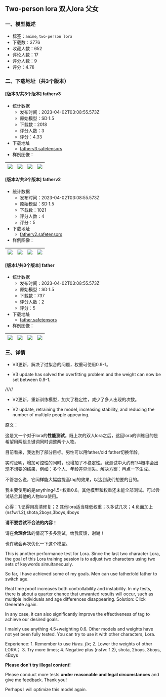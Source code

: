 ## Two-person lora 双人lora 父女
### 一、模型概述

- 标签：`anime`, `two-person lora`
- 下载数：3776
- 收藏人数：652
- 评论人数：17
- 评分人数：9
- 评分：4.78

### 二、下载地址（共3个版本）

#### [版本3/共3个版本] fatherv3

- 统计数据
  - 发布时间：2023-04-02T03:08:55.573Z
  - 原始模型：SD 1.5
  - 下载数：2018
  - 评分人数：3
  - 评分：4.33
- 下载地址
  - [fatherv3.safetensors](https://civitai.com/api/download/models/33497)
- 样例图像：

| <img src="https://image.civitai.com/xG1nkqKTMzGDvpLrqFT7WA/e01fafb9-6028-4535-adab-86b19bcd0400/width=450/381996.jpeg" /> | <img src="https://image.civitai.com/xG1nkqKTMzGDvpLrqFT7WA/e22f6f76-eae8-46d7-1e54-f7e880d87500/width=450/381986.jpeg" /> | <img src="https://image.civitai.com/xG1nkqKTMzGDvpLrqFT7WA/4cb8dba4-c94c-40a6-f181-5471586c4d00/width=450/381985.jpeg" /> | <img src="https://image.civitai.com/xG1nkqKTMzGDvpLrqFT7WA/ad8a0474-1f10-4532-864a-e6cb5ef83400/width=450/381995.jpeg" /> |
| ---- | ---- | ---- | ---- |

#### [版本2/共3个版本] fatherv2

- 统计数据
  - 发布时间：2023-04-02T03:08:55.573Z
  - 原始模型：SD 1.5
  - 下载数：1021
  - 评分人数：4
  - 评分：5
- 下载地址
  - [fatherv2.safetensors](https://civitai.com/api/download/models/27294)
- 样例图像：

| <img src="https://image.civitai.com/xG1nkqKTMzGDvpLrqFT7WA/f18daaff-06f6-4817-80f3-21cf7f82c500/width=450/300493.jpeg" /> | <img src="https://image.civitai.com/xG1nkqKTMzGDvpLrqFT7WA/9107064b-8307-4484-753b-8d9bcba6db00/width=450/300775.jpeg" /> | <img src="https://image.civitai.com/xG1nkqKTMzGDvpLrqFT7WA/42bd4a90-a7c9-4220-fbe2-8895d2a62600/width=450/300876.jpeg" /> | <img src="https://image.civitai.com/xG1nkqKTMzGDvpLrqFT7WA/ff05646e-95d8-48e3-65dd-cda6f5d8cd00/width=450/300875.jpeg" /> |
| ---- | ---- | ---- | ---- |

#### [版本1/共3个版本] father

- 统计数据
  - 发布时间：2023-04-02T03:08:55.573Z
  - 原始模型：SD 1.5
  - 下载数：737
  - 评分人数：2
  - 评分：5
- 下载地址
  - [father.safetensors](https://civitai.com/api/download/models/26277)
- 样例图像：

| <img src="https://image.civitai.com/xG1nkqKTMzGDvpLrqFT7WA/2deda3af-adae-4db2-2898-1a52dcdace00/width=450/289194.jpeg" /> | <img src="https://image.civitai.com/xG1nkqKTMzGDvpLrqFT7WA/631a1c2e-853b-402d-e22e-e41d8fe9a900/width=450/289193.jpeg" /> | <img src="https://image.civitai.com/xG1nkqKTMzGDvpLrqFT7WA/9ad1f548-4d15-472d-088a-64a995210800/width=450/289191.jpeg" /> | <img src="https://image.civitai.com/xG1nkqKTMzGDvpLrqFT7WA/332abb9d-df79-420a-7b51-45688d26d300/width=450/289321.jpeg" /> |
| ---- | ---- | ---- | ---- |


### 三、详情
<ul><li><p>V3更新，解决了过拟合的问题，权重可使用0.9-1。</p></li><li><p>V3 update has solved the overfitting problem and the weight can now be set between 0.9-1.</p></li></ul><p>/////</p><ul><li><p>V2更新，重新训练模型，加大了稳定性，减少了多人出现的次数。</p></li><li><p>V2 update, retraining the model, increasing stability, and reducing the number of multiple people appearing.</p></li></ul><p>原文：</p><p>这是又一个对于lora的<strong>性能测试</strong>。既上次的双人lora之后，这回lora的训练目的是希望用两组关键词同时调整两个人物。</p><p>目前看来，我达到了部分目标。男性可以用father/old father切换年龄。</p><p>实时证明，增加可控性的同时，也增加了不稳定性。我测试中大约有1/4概率会出现不想要的结果，例如：多个人、年龄差异消失。解决方案：再点一下生成。</p><p>不管怎么说，它同样能大幅度提高tag的效果，以达到我们想要的目的。</p><p>我主要使用的是anything4.5+权重0.6。其他模型和权重还未能全部测试。可以尝试结合其他的人物lora使用。</p><p>心得：1.记得用高清修复；2.其他lora适当降低权重；3.多试几次；4.负面加上(nsfw:1.2),shota,2boys,3boys,4boys</p><p><strong>请不要尝试不合法的内容！</strong></p><p>请在<strong>合理合法</strong>的情况下多多测试，给我反馈，谢谢！</p><p>也许我会再次优化一下这个模型。</p><p>This is another performance test for Lora. Since the last two character Lora, the goal of this Lora training session is to adjust two characters using two sets of keywords simultaneously.</p><p>So far, I have achieved some of my goals. Men can use father/old father to switch age.</p><p>Real time proof increases both controllability and instability. In my tests, there is about a quarter chance that unwanted results will occur, such as multiple individuals and age differences disappearing. Solution: Click Generate again.</p><p>In any case, it can also significantly improve the effectiveness of tag to achieve our desired goals.</p><p>I mainly use anything 4.5+weighting 0.6. Other models and weights have not yet been fully tested. You can try to use it with other characters, Lora.</p><p>Experience: 1. Remember to use <em>Hires. fix</em>; 2. Lower the weights of other LORA； 3. Try more times; 4. Negative plus (nsfw: 1.2), shota, 2boys, 3boys, 4Boys</p><p><strong>Please don't try illegal content!</strong></p><p>Please conduct more tests <strong>under reasonable and legal circumstances</strong> and give me feedback. Thank you!</p><p>Perhaps I will optimize this model again.</p>